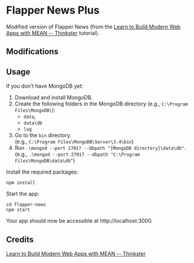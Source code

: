 # Flapper News Plus

Modified version of Flapper News (from the [Learn to Build Modern Web Apps with MEAN -- Thinkster](https://thinkster.io/tutorials/mean-stack) tutorial).

## Modifications



## Usage

If you don't have MongoDB yet:
1. Download and install MongoDB.
2. Create the following folders in the MongoDB directory (e.g., `C:\Program Files\MongoDB\`):
	* `data`,
	* `data\db`
	* `log`
3. Go to the `bin` directory.
<br />(e.g., `C:\Program Files\MongoDB\Server\3.4\bin`)
4. Run `.\mongod --port 27017 --dbpath "[MongoDB directory]\data\db"`.
<br />(e.g., `.\mongod --port 27017 --dbpath "C:\Program Files\MongoDB\data\db"`)

Install the required packages:

````
npm install
````

Start the app:

````
cd flapper-news
npm start
````

Your app should now be accessible at http://localhost:3000.

## Credits

[Learn to Build Modern Web Apps with MEAN -- Thinkster](https://thinkster.io/tutorials/mean-stack)